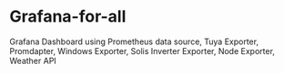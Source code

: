 # Grafana-for-all
Grafana Dashboard using Prometheus data source, Tuya Exporter, Promdapter, Windows Exporter, Solis Inverter Exporter, Node Exporter, Weather API
